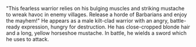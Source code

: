 "This fearless warrior relies on his bulging muscles and striking mustache to wreak havoc in enemy villages. Release a horde of Barbarians and enjoy the mayhem!"
He appears as a male kilt-clad warrior with an angry, battle-ready expression, hungry for destruction. He has close-cropped blonde hair and a long, yellow horseshoe mustache. In battle, he wields a sword which he uses to attack.